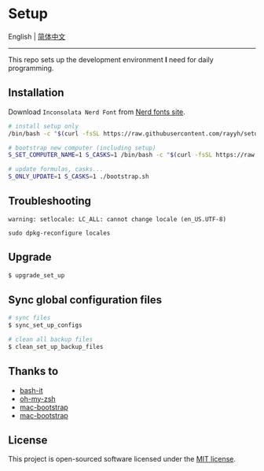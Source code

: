 # Setup

English | [简体中文](README_zh_CN.md)

---

This repo sets up the development environment **I** need for daily programming.

## Installation

Download `Inconsolata Nerd Font` from [Nerd fonts site](https://www.nerdfonts.com/).

```bash
# install setup only
/bin/bash -c "$(curl -fsSL https://raw.githubusercontent.com/rayyh/setup/master/install.sh)"

# bootstrap new computer (including setup)
S_SET_COMPUTER_NAME=1 S_CASKS=1 /bin/bash -c "$(curl -fsSL https://raw.githubusercontent.com/rayyh/setup/master/bootstrap.sh)"

# update formulas, casks...
S_ONLY_UPDATE=1 S_CASKS=1 ./bootstrap.sh
```

## Troubleshooting

```
warning: setlocale: LC_ALL: cannot change locale (en_US.UTF-8)
```

```shell
sudo dpkg-reconfigure locales
```

## Upgrade

```bash
$ upgrade_set_up
```

## Sync global configuration files

```bash
# sync files
$ sync_set_up_configs

# clean all backup files
$ clean_set_up_backup_files
```

## Thanks to

* [bash-it](https://github.com/Bash-it/bash-it)
* [oh-my-zsh](https://github.com/ohmyzsh/ohmyzsh)
* [mac-bootstrap](https://github.com/joshukraine/mac-bootstrap)
* [mac-bootstrap](https://github.com/deild/mac-bootstrap)

## License

This project is open-sourced software licensed under the [MIT license](LICENSE).

